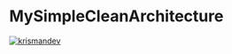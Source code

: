 # MySimpleCleanArchitecture
[![krismandev](https://circleci.com/gh/krismandev/MySimpleCleanArchitecture.svg?style=svg)](https://circleci.com/gh/krismandev/MySimpleCleanArchitecture)

